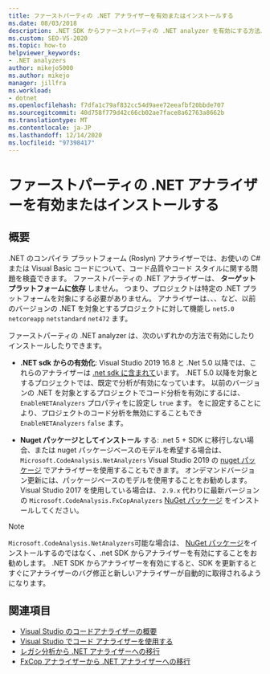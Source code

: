 ```yaml
---
title: ファーストパーティの .NET アナライザーを有効またはインストールする
ms.date: 08/03/2018
description: .NET SDK からファーストパーティの .NET analyzer を有効にする方法、または NuGet パッケージとしてこれらのアナライザーをインストールする方法について説明します。
ms.custom: SEO-VS-2020
ms.topic: how-to
helpviewer_keywords:
- .NET analyzers
author: mikejo5000
ms.author: mikejo
manager: jillfra
ms.workload:
- dotnet
ms.openlocfilehash: f7dfa1c79af832cc54d9aee72eeafbf20bbde707
ms.sourcegitcommit: 40d758f779d42c66cb02ae7face8a62763a8662b
ms.translationtype: MT
ms.contentlocale: ja-JP
ms.lasthandoff: 12/14/2020
ms.locfileid: "97398417"
---
```

# <a name="enable-or-install-first-party-net-analyzers"></a>ファーストパーティの .NET アナライザーを有効またはインストールする

## <a name="overview"></a>概要

.NET のコンパイラ プラットフォーム (Roslyn) アナライザーでは、お使いの C# または Visual Basic コードについて、コード品質やコード スタイルに関する問題を検査できます。 ファーストパーティの .NET アナライザーは、 **ターゲットプラットフォームに依存** しません。 つまり、プロジェクトは特定の .NET プラットフォームを対象にする必要がありません。 アナライザーは、、、など、以前のバージョンの .NET を対象とするプロジェクトに対して機能し `net5.0` `netcoreapp` `netstandard` `net472` ます。

ファーストパーティの .NET analyzer は、次のいずれかの方法で有効にしたりインストールしたりできます。

- **.NET sdk からの有効化**: Visual Studio 2019 16.8 と .Net 5.0 以降では、これらのアナライザーは [.net sdk に含まれて](/dotnet/fundamentals/code-analysis/overview)います。 .NET 5.0 以降を対象とするプロジェクトでは、既定で分析が有効になっています。 以前のバージョンの .NET を対象とするプロジェクトでコード分析を有効にするには、 `EnableNETAnalyzers` プロパティをに設定し `true` ます。 をに設定することにより、プロジェクトのコード分析を無効にすることもでき `EnableNETAnalyzers` `false` ます。

- **Nuget パッケージとしてインストール** する: .net 5 + SDK に移行しない場合、または nuget パッケージベースのモデルを希望する場合は、 `Microsoft.CodeAnalysis.NetAnalyzers` Visual Studio 2019 の [nuget パッケージ](https://www.nuget.org/packages/Microsoft.CodeAnalysis.NetAnalyzers) でアナライザーを使用することもできます。  オンデマンドバージョン更新には、パッケージベースのモデルを使用することをお勧めします。 Visual Studio 2017 を使用している場合は、 `2.9.x` 代わりに最新バージョンの `Microsoft.CodeAnalysis.FxCopAnalyzers` [NuGet パッケージ](https://www.nuget.org/packages/Microsoft.CodeAnalysis.FxCopAnalyzers/) をインストールしてください。

> [!NOTE]
> `Microsoft.CodeAnalysis.NetAnalyzers`可能な場合は、 [NuGet パッケージ](https://www.nuget.org/packages/Microsoft.CodeAnalysis.NetAnalyzers)をインストールするのではなく、.net SDK からアナライザーを有効にすることをお勧めします。 .NET SDK からアナライザーを有効にすると、SDK を更新するとすぐにアナライザーのバグ修正と新しいアナライザーが自動的に取得されるようになります。

## <a name="see-also"></a>関連項目

- [Visual Studio のコードアナライザーの概要](roslyn-analyzers-overview.md)
- [Visual Studio でコード アナライザーを使用する](use-roslyn-analyzers.md)
- [レガシ分析から .NET アナライザーへの移行](migrate-from-legacy-analysis-to-net-analyzers.md)
- [FxCop アナライザーから .NET アナライザーへの移行](migrate-from-fxcop-analyzers-to-net-analyzers.md)
